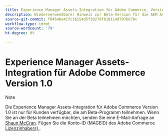```yaml
---
title: Experience Manager Assets-Integration für Adobe Commerce, Version 1.0 von Beta
description: Wiederverwendbarer Hinweis zur Beta-Version für die AEM Asset-Integration für Commerce
source-git-commit: f04648a41fc16154d5f10278f810114d707b670c
workflow-type: tm+mt
source-wordcount: '79'
ht-degree: 0%

---
```


# Experience Manager Assets-Integration für Adobe Commerce Version 1.0

>[!NOTE]
>
>Die Experience Manager Assets-Integration für Adobe Commerce Version 1.0 ist nur für Kunden verfügbar, die am Beta-Programm teilnehmen. Wenn Sie an der Beta teilnehmen möchten, senden Sie eine E-Mail-Anfrage an [Shaun McCran](mailto:mccran@adobe.com). Fügen Sie die Konto-ID (MAGEID) des Adobe Commerce [Lizenzinhabers) ](https://experienceleague.adobe.com/en/docs/commerce-cloud-service/start/access-storefront).
